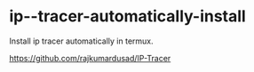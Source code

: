 # ip--tracer-automatically-install
Install ip tracer automatically in termux.   

https://github.com/rajkumardusad/IP-Tracer


                 
